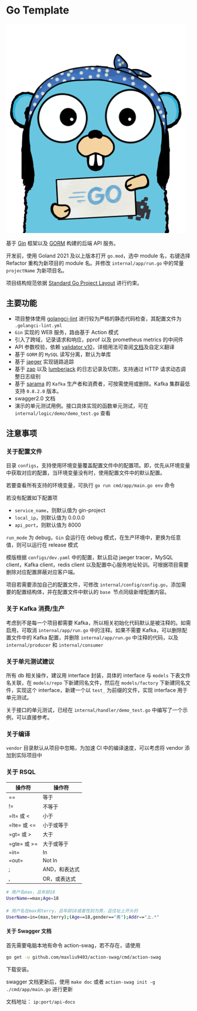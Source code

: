 # Go Template

![go-template](./logo.png)

基于 [Gin](https://github.com/gin-gonic/gin) 框架以及 [GORM](https://gorm.io/) 构建的后端 API 服务。

开发前，使用 Goland 2021 及以上版本打开 `go.mod`，选中 module 名，右键选择 Refactor 重构为新项目的 module 名。并修改 `internal/app/run.go`
中的常量 `projectName` 为新项目名。

项目结构规范依据 [Standard Go Project Layout](https://github.com/golang-standards/project-layout) 进行约束。

## 主要功能

- 项目整体使用 [golangci-lint](https://github.com/golangci/golangci-lint) 进行较为严格的静态代码检查，其配置文件为 `.golangci-lint.yml`
- `Gin` 实现的 WEB 服务，路由基于 Action 模式
- 引入了跨域，记录请求和响应，pprof 以及 prometheus metrics 的中间件
- API
  参数校验，依赖 [validator v10](https://github.com/go-playground/validator)，详细用法可查阅[文档](https://pkg.go.dev/github.com/go-playground/validator/v10)及自定义翻译
- 基于 `GORM` 的 `MySQL` 读写分离，默认为单库
- 基于 [jaeger](https://www.jaegertracing.io/) 实现链路追踪
- 基于 [zap](https://github.com/uber-go/zap) 以及 [lumberjack](https://github.com/natefinch/lumberjack/tree/v2.0)
  的日志记录及切割，支持通过 HTTP 请求动态调整日志级别
- 基于 [sarama](https://github.com/Shopify/sarama) 的 `Kafka` 生产者和消费者，可按需使用或删除。Kafka 集群最低支持 `0.8.2.0` 版本。
- swagger2.0 文档
- 演示的单元测试用例。接口具体实现的函数单元测试，可在 `internal/logic/demo/demo_test.go` 查看

## 注意事项

### 关于配置文件

目录 `configs`，支持使用环境变量覆盖配置文件中的配置项。即，优先从环境变量中获取对应的配置，当环境变量没有时，使用配置文件中的默认配置。

若要查看所有支持的环境变量，可执行 `go run cmd/app/main.go env` 命令

若没有配置如下配置项

- `service_name`，则默认值为 gin-project
- `local_ip`，则默认值为 0.0.0.0
- `api_port`，则默认值为 8000

`run_mode` 为 debug，`Gin` 会运行在 debug 模式，在生产环境中，更换为任意值，则可以运行在 release 模式

模版根据 `configs/dev.yaml` 中的配置，默认启动 jaeger tracer，MySQL client，Kafka client，redis client
以及配置中心服务地址轮训。可根据项目需要删除对应配置屏蔽对应客户端。

项目若需要添加自己的配置文件，可修改 `internal/config/config.go`，添加需要的配置结构体，并在配置文件中默认的 `base `节点同级新增配置内容。

### 关于 Kafka 消费/生产

考虑到不是每一个项目都需要 Kafka，所以相关初始化代码默认是被注释的。如需启用，可取消 `internal/app/run.go` 中的注释。如果不需要 Kafka，可以删除配置文件中的 Kafka
配置，并删除 `internal/app/run.go` 中注释的代码，以及 `internal/producer` 和 `internal/consumer`

### 关于单元测试建议

所有 db 相关操作，建议用 interface 封装，具体的 interface 与 `models` 下表文件名关联，在 `models/repo` 下新建同名文件，然后在 `models/factory` 下新建同名文件，实现这个
interface，新建一个以 `test_` 为前缀的文件，实现 interface 用于单元测试。

关于接口的单元测试，已经在 `internal/handler/demo_test.go` 中编写了一个示例，可以直接参考。

### 关于编译

`vendor` 目录默认从项目中忽略，为加速 CI 中的编译速度，可以考虑将 vendor 添加到实际项目中

### 关于 RSQL
操作符 | 操作符
-- |--|
== | 等于
!= |	不等于
=lt= 或 <	|小于
=lte= 或 <=	|小于或等于
=gt= 或 >	|大于
=gte= 或 >=	|大于或等于
=in=	|In
=out=	|Not In
;| AND，和表达式
,| OR，或表达式
```bash
# 用户名max，且年龄18
UserName==max;Age=18

# 用户名在max和terry，且年龄18或者性别为男，且住址上开头的
UserName=in=(max,terry);(Age==18,gender=="男");Addr=="上.*"
```

#### 关于 Swagger 文档
首先需要电脑本地有命令 action-swag，若不存在，请使用
```bash
go get -u github.com/maxliu9403/action-swag/cmd/action-swag
```

下载安装。

swagger 文档更新后，使用 `make doc` 或者 `action-swag init -g ./cmd/app/main.go` 进行更新

文档地址： `ip:port/api-docs`

